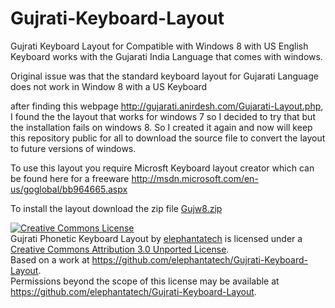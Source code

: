 Gujrati-Keyboard-Layout
=======================

Gujrati Keyboard Layout for Compatible with Windows 8 with US English Keyboard works with the Gujarati India Language that comes with windows.

Original issue was that the standard keyboard layout for Gujarati Language does not work in Window 8 with a US Keyboard

after finding this webpage http://gujarati.anirdesh.com/Gujarati-Layout.php, I found the the layout that works for windows 7 so I decided to try that but the installation fails on windows 8.
So I created it again and now will keep this repository public for all to download the source file to convert the layout to future versions of windows.

To use this layout you require Microsft Keyboard layout creator which can be found here for a freeware http://msdn.microsoft.com/en-us/goglobal/bb964665.aspx

To install the layout download the zip file <a href="https://github.com/elephantatech/Gujrati-Keyboard-Layout/blob/master/gujw8.zip">Gujw8.zip</a>

<a rel="license" href="http://creativecommons.org/licenses/by/3.0/deed.en_US"><img alt="Creative Commons License" style="border-width:0" src="http://i.creativecommons.org/l/by/3.0/88x31.png" /></a><br /><span xmlns:dct="http://purl.org/dc/terms/" property="dct:title">Gujrati Phonetic Keyboard Layout</span> by <a xmlns:cc="http://creativecommons.org/ns#" href="https://github.com/elephantatech/Gujrati-Keyboard-Layout" property="cc:attributionName" rel="cc:attributionURL">elephantatech</a> is licensed under a <a rel="license" href="http://creativecommons.org/licenses/by/3.0/deed.en_US">Creative Commons Attribution 3.0 Unported License</a>.<br />Based on a work at <a xmlns:dct="http://purl.org/dc/terms/" href="https://github.com/elephantatech/Gujrati-Keyboard-Layout" rel="dct:source">https://github.com/elephantatech/Gujrati-Keyboard-Layout</a>.<br />Permissions beyond the scope of this license may be available at <a xmlns:cc="http://creativecommons.org/ns#" href="https://github.com/elephantatech/Gujrati-Keyboard-Layout" rel="cc:morePermissions">https://github.com/elephantatech/Gujrati-Keyboard-Layout</a>.
